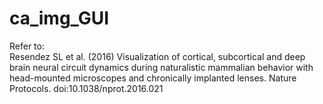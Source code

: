 # ca_img_GUI

Refer to:<br>
Resendez SL et al. (2016) Visualization of cortical, subcortical and deep brain neural circuit dynamics during naturalistic mammalian behavior with head-mounted microscopes and chronically implanted lenses. Nature Protocols. doi:10.1038/nprot.2016.021
